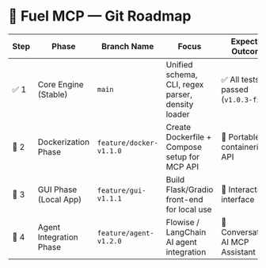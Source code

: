 
# 🧭 Fuel MCP — Git Roadmap

| Step | Phase | Branch Name | Focus | Expected Outcome |
|------|--------|--------------|--------|------------------|
| ✅ 1 | Core Engine (Stable) | `main` | Unified schema, CLI, regex parser, density loader | ✅ All tests passed (`v1.0.3-final`) |
| 🔹 2 | Dockerization Phase | `feature/docker-v1.1.0` | Create Dockerfile + Compose setup for MCP API | 🐳 Portable containerized API |
| 🔹 3 | GUI Phase (Local App) | `feature/gui-v1.1.1` | Build Flask/Gradio front-end for local use | 🧠 Interactive interface |
| 🔹 4 | Agent Integration Phase | `feature/agent-v1.2.0` | Flowise / LangChain AI agent integration | 🤖 Conversational AI MCP Assistant |